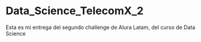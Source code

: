 # Data_Science_TelecomX_2
Esta es mi entrega del segundo challenge de Alura Latam, del curso de Data Science
